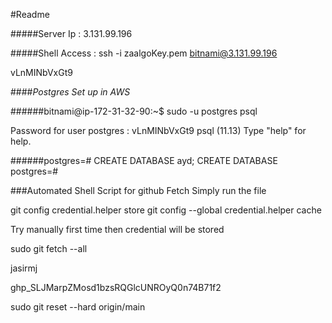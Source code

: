 #Readme

#####Server Ip : 3.131.99.196

#####Shell Access : ssh -i zaalgoKey.pem bitnami@3.131.99.196

vLnMINbVxGt9

####*Postgres Set up in AWS*

######bitnami@ip-172-31-32-90:~$ sudo -u postgres psql

Password for user postgres : vLnMINbVxGt9
psql (11.13)
Type "help" for help.

######postgres=# CREATE DATABASE ayd;
CREATE DATABASE
postgres=#



###Automated Shell Script for github Fetch Simply run the file

git config credential.helper store
git config --global credential.helper cache

Try manually first time then credential will be stored 

sudo git fetch --all
 
jasirmj

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

sudo git reset --hard origin/main
